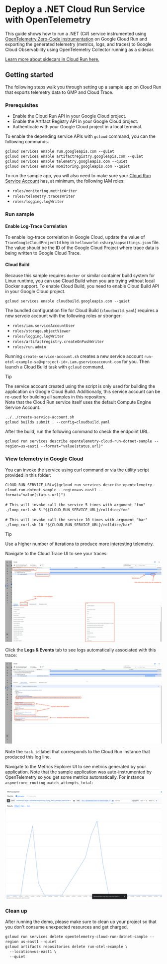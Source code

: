 # Deploy a .NET Cloud Run Service with OpenTelemetry

This guide shows how to run a .NET (C#) service instrumented using 
[OpenTelemetry Zero-Code instrumentation](https://opentelemetry.io/docs/zero-code/dotnet/)
on Google Cloud Run and exporting the generated telemetry (metrics,
logs, and traces) to Google Cloud Observability using OpenTelemetry
Collector running as a sidecar.

[Learn more about sidecars in Cloud Run here.](https://cloud.google.com/run/docs/deploying#sidecars)

## Getting started

The following steps walk you through setting up a sample app on Cloud Run that
exports telemetry data to GMP and Cloud Trace.

### Prerequisites

* Enable the Cloud Run API in your Google Cloud project.
* Enable the Artifact Registry API in your Google Cloud project.
* Authenticate with your Google Cloud project in a local terminal.

To enable the depending service APIs with `gcloud` command, you can the following commands.

```console
gcloud services enable run.googleapis.com --quiet
gcloud services enable artifactregistry.googleapis.com --quiet
gcloud services enable telemetry.googleapis.com --quiet
gcloud services enable monitoring.googleapis.com --quiet
```

To run the sample app, you will also need to make sure your [Cloud Run Service
Account](https://cloud.google.com/run/docs/configuring/service-accounts) has, at
minimum, the following IAM roles:

* `roles/monitoring.metricWriter`
* `roles/telemetry.tracesWriter`
* `roles/logging.logWriter`

### Run sample

#### Enable Log-Trace Correlation

To enable log-trace correlation in Google Cloud, update the value of `TraceGoogleCloudProjectId` key in  `helloworld-csharp/appsettings.json` file. The value should be the ID of the Google Cloud Project where trace data is being written to Google Cloud Trace.

#### Cloud Build

Because this sample requires `docker` or similar container build system for Linux runtime, you can use Cloud Build when you are trying without local Docker support. To enable Cloud Build, you need to enable Cloud Build API in your Google Cloud project.

```console
gcloud services enable cloudbuild.googleapis.com --quiet
```

The bundled configuration file for Cloud Build (`cloudbuild.yaml`) requires a new servcie account with the following roles or stronger:

* `roles/iam.serviceAccountUser`
* `roles/storage.objectViewer`
* `roles/logging.logWriter`
* `roles/artifactregistry.createOnPushWriter`
* `roles/run.admin`

Running `create-service-account.sh` creates a new service account `run-otel-example-sa@<project-id>.iam.gserviceaccount.com` for you. Then launch a Cloud Build task with `gcloud` command.

> [!TIP]
> The service account created using the script is only used for building the application on Google
> Cloud Build. Additionally, this service account can be re-used for building all samples in this
> repository. \
> Note that the Cloud Run service itself uses the default Compute Engine Service Account.

```console
../../create-service-account.sh
gcloud builds submit . --config=cloudbuild.yaml
```

After the build, run the following command to check the endpoint URL.

```console
gcloud run services describe opentelemetry-cloud-run-dotnet-sample --region=us-east1 --format="value(status.url)"
```

### View telemetry in Google Cloud

You can invoke the service using curl command or via the utility script provided in this folder:

```console
CLOUD_RUN_SERVICE_URL=$(gcloud run services describe opentelemetry-cloud-run-dotnet-sample --region=us-east1 --format="value(status.url)")

# This will invoke call the service 5 times with argument "foo"
./loop_curl.sh 5 "${CLOUD_RUN_SERVICE_URL}/rolldice/foo"

# This will invoke call the service 10 times with argument "bar"
./loop_curl.sh 10 "${CLOUD_RUN_SERVICE_URL}/rolldice/bar"
```

> [!TIP]
> Use a higher number of iterations to produce more interesting telemetry.

Navigate to the Cloud Trace UI to see your traces:

![sample trace in Cloud Trace UI](./docs/cloud-trace.png)

Click the **Logs & Events** tab to see logs automatically associated with
this trace:

![sample logs in Cloud Logging UI](./docs/cloud-logging.png)

Note the `task_id` label that corresponds to the Cloud Run instance
that produced this log line.

Navigate to the Metrics Explorer UI to see metrics generated by your application.
Note that the sample application was auto-instrumented by OpenTelemetry so you get some
metrics automatically. For instance `aspnetcore_routing_match_attempts_total`:

![sample metrics in Metrics Explorer UI](./docs/cloud-monitoring.png)

### Clean up

After running the demo, please make sure to clean up your project so that you don't consume unexpected resources and get charged.

```console
gcloud run services delete opentelemetry-cloud-run-dotnet-sample --region us-east1 --quiet
gcloud artifacts repositories delete run-otel-example \
  --location=us-east1 \
  --quiet
```
